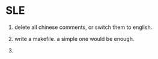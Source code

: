 # SLE

1) delete all chinese comments, or switch them to english.

2) write a makefile. a simple one would be enough.

3) 
